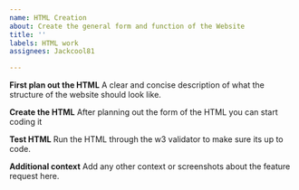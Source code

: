 ```yaml
---
name: HTML Creation
about: Create the general form and function of the Website
title: ''
labels: HTML work
assignees: Jackcool81

---
```


**First plan out the HTML**
A clear and concise description of what the structure of the website should look like.

**Create the HTML**
After planning out the form of the HTML you can start coding it 

**Test HTML**
Run the HTML through the w3 validator to make sure its up to code. 

**Additional context**
Add any other context or screenshots about the feature request here.
